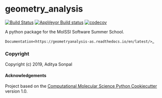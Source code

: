 geometry_analysis
==============================
[//]: # (Badges)
[![Build Status](https://travis-ci.org/aditya1707/geometry_analysis.svg?branch=master)](https://travis-ci.org/aditya1707/geometry_analysis)
[![AppVeyor Build status](https://ci.appveyor.com/api/projects/status/REPLACE_WITH_APPVEYOR_LINK/branch/master?svg=true)](https://ci.appveyor.com/project/REPLACE_WITH_OWNER_ACCOUNT/geometry_analysis/branch/master)
[![codecov](https://codecov.io/gh/aditya1707/geometry_analysis/branch/master/graph/badge.svg)](https://codecov.io/gh/aditya1707/geometry_analysis)

A python package for the MolSSI Software Summer School.

`Documentation<https://geometryanalysis-as.readthedocs.io/en/latest/>`_
### Copyright

Copyright (c) 2019, Aditya Sonpal


#### Acknowledgements
 
Project based on the 
[Computational Molecular Science Python Cookiecutter](https://github.com/molssi/cookiecutter-cms) version 1.0.
